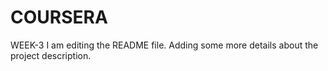 # COURSERA
WEEK-3
I am editing the README file. Adding some more details about the project description.
